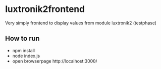 # luxtronik2frontend
Very simply frontend to display values from module luxtronik2 (testphase)
## How to run
* npm install
* node index.js
* open browserpage http://localhost:3000/

